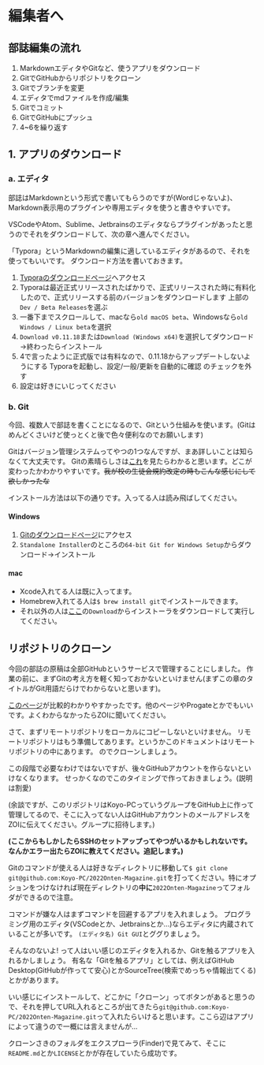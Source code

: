 # 編集者へ

## 部誌編集の流れ

1. MarkdownエディタやGitなど、使うアプリをダウンロード
2. GitでGitHubからリポジトリをクローン
3. Gitでブランチを変更
4. エディタでmdファイルを作成/編集
5. Gitでコミット
6. GitでGitHubにプッシュ
7. 4~6を繰り返す

## 1. アプリのダウンロード

### a. エディタ

部誌はMarkdownという形式で書いてもらうのですが(Wordじゃないよ)、Markdown表示用のプラグインや専用エディタを使うと書きやすいです。

VSCodeやAtom、Sublime、Jetbrainsのエディタならプラグインがあったと思うのでそれをダウンロードして、次の章へ進んでください。

「Typora」というMarkdownの編集に適しているエディタがあるので、それを使ってもいいです。
ダウンロード方法を書いておきます。

1. [Typoraのダウンロードページ](https://typora.io/releases/all)へアクセス
2. Typoraは最近正式リリースされたばかりで、正式リリースされた時に有料化したので、正式リリースする前のバージョンをダウンロードします
   上部の`Dev / Beta Releases`を選ぶ
3. 一番下までスクロールして、macなら`old macOS beta`、Windowsなら`old Windows / Linux beta`を選択
4. `Download v0.11.18`または`Download (Windows x64)`を選択してダウンロード→終わったらインストール
5. 4で言ったように正式版では有料なので、0.11.18からアップデートしないようにする
   Typoraを起動し、設定/一般/更新を自動的に確認 のチェックを外す
6. 設定は好きにいじってください

### b. Git

今回、複数人で部誌を書くことになるので、Gitという仕組みを使います。(Gitはめんどくさいけど使っとくと後で色々便利なのでお願いします)

Gitはバージョン管理システムってやつの1つなんですが、まあ詳しいことは知らなくて大丈夫です。
Gitの素晴らしさは[これ](https://github.com/zenn-dev/zenn-docs/pull/29/files)を見たらわかると思います。どこが変わったかわかりやすいです。~~我が校の生徒会規約改定の時もこんな感じにして欲しかったな~~

インストール方法は以下の通りです。入ってる人は読み飛ばしてください。

#### Windows

1. [Gitのダウンロードページ](https://git-scm.com/download/win)にアクセス
2. `Standalone Installer`のところの`64-bit Git for Windows Setup`からダウンロード→インストール

#### mac

- Xcode入れてる人は既に入ってます。
- Homebrew入れてる人は`$ brew install git`でインストールできます。
- それ以外の人は[ここ](https://sourceforge.net/projects/git-osx-installer/)の`Download`からインストーラをダウンロードして実行してください。

## リポジトリのクローン

今回の部誌の原稿は全部GitHubというサービスで管理することにしました。
作業の前に、まずGitの考え方を軽く知っておかないといけません(まずこの章のタイトルがGit用語だらけでわからないと思います)。

[このページ](https://qiita.com/t-kubo0325/items/5a2b15cef0aaa92c9713)が比較的わかりやすかったです。他のページやProgateとかでもいいです。よくわからなかったらZOIに聞いてください。

さて、まずリモートリポジトリをローカルにコピーしないといけません。
リモートリポジトリはもう準備してあります。というかこのドキュメントはリモートリポジトリの中にあります。
のでクローンしましょう。

この段階で必要なわけではないですが、後々GitHubアカウントを作らないといけなくなります。
せっかくなのでこのタイミングで作っておきましょう。(説明は割愛)

(余談ですが、このリポジトリはKoyo-PCっていうグループをGitHub上に作って管理してるので、そこに入ってない人はGitHubアカウントのメールアドレスをZOIに伝えてください。グループに招待します。)

**(ここからもしかしたらSSHのセットアップってやつがいるかもしれないです。なんかエラー出たらZOIに教えてください。追記します。)**

Gitのコマンドが使える人は好きなディレクトリに移動して`$ git clone git@github.com:Koyo-PC/2022Onten-Magazine.git`を打ってください。特にオプションをつけなければ現在ディレクトリの**中に**`2022Onten-Magazine`ってフォルダができるので注意。

コマンドが嫌な人はまずコマンドを回避するアプリを入れましょう。
プログラミング用のエディタ(VSCodeとか、Jetbrainsとか...)ならエディタに内蔵されていることが多いです。
`(エディタ名) Git GUI`とググりましょう。

そんなのないよ! って人はいい感じのエディタを入れるか、Gitを触るアプリを入れるかしましょう。
有名な「Gitを触るアプリ」としては、例えばGitHub Desktop(GitHubが作ってて安心)とかSourceTree(検索でめっちゃ情報出てくる)とかがあります。

いい感じにインストールして、どこかに「クローン」ってボタンがあると思うので、それを押してURL入れるところが出てきたら`git@github.com:Koyo-PC/2022Onten-Magazine.git`って入れたらいけると思います。ここら辺はアプリによって違うので一概には言えませんが...

クローンさきのフォルダをエクスプローラ(Finder)で見てみて、そこに`README.md`とか`LICENSE`とかが存在していたら成功です。